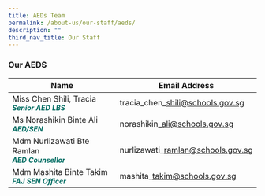 ```yaml
---
title: AEDs Team
permalink: /about-us/our-staff/aeds/
description: ""
third_nav_title: Our Staff
---
```

### **Our AEDS**



| Name| Email Address |
| -------- | -------- |
| Miss Chen Shili, Tracia <br><b><i style="color:#016C62;font-size:14px;">Senior AED LBS</i></b>| tracia\_chen\_shili@schools.gov.sg |
| Ms Norashikin Binte Ali <br><b><i style="color:#016C62;font-size:14px;">AED/SEN</i></b>| norashikin\_ali@schools.gov.sg |
|Mdm Nurlizawati Bte Ramlan <br><b><i style="color:#016C62;font-size:14px;">AED Counsellor</i></b>|nurlizawati\_ramlan@schools.gov.sg |
|Mdm Mashita Binte Takim<br><b><i style="color:#016C62;font-size:14px;">FAJ SEN Officer</i></b>|mashita\_takim@schools.gov.sg|
